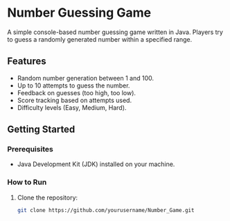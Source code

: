 # Number Guessing Game

A simple console-based number guessing game written in Java. Players try to guess a randomly generated number within a specified range.

## Features

- Random number generation between 1 and 100.
- Up to 10 attempts to guess the number.
- Feedback on guesses (too high, too low).
- Score tracking based on attempts used.
- Difficulty levels (Easy, Medium, Hard).

## Getting Started

### Prerequisites

- Java Development Kit (JDK) installed on your machine.

### How to Run

1. Clone the repository:

   ```bash
   git clone https://github.com/yourusername/Number_Game.git

